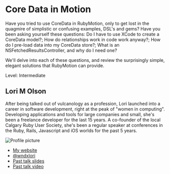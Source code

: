 # Core Data in Motion

Have you tried to use CoreData in RubyMotion, only to get lost in the quagmire of simplistic or confusing examples, DSL's and gems? Have you been asking yourself these questions: Do I have to use XCode to create a CoreData model?; How do relationships work in code work anyway?; How do I pre-load data into my CoreData store?; What is an NSFetchedResultsController, and why do I need one?

We'll delve into each of these questions, and review the surprisingly simple, elegant solutions that RubyMotion can provide.

Level: Intermediate

## Lori M Olson

After being talked out of vulcanology as a profession, Lori launched into a career in software development, right at the peak of "women in computing". Developing applications and tools for large companies and small, she's been a freelance developer for the last 15 years. A co-founder of the local Calgary Ruby User Society, she's been a regular speaker at conferences in the Ruby, Rails, Javascript and iOS worlds for the past 5 years.

![Profile picture](https://raw.github.com/rubyaustralia/rubyconfau-2014-cfp/master/Core_Data_In_Motion/profile_picture.jpg)

- [My website](http://wndx.com)
- [@wndxlori](https://twitter.com/wndxlori)
- [Past talk slides](http://www.slideshare.net/wndxlori)
- [Past talk video](http://www.wndx.com/speaking/)
